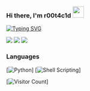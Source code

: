 ###  Hi there, I'm r00t4c1d <img width="30" src="https://camo.githubusercontent.com/e8e7b06ecf583bc040eb60e44eb5b8e0ecc5421320a92929ce21522dbc34c891/68747470733a2f2f6d656469612e67697068792e636f6d2f6d656469612f6876524a434c467a6361737252346961377a2f67697068792e676966">

[![Typing SVG](https://readme-typing-svg.herokuapp.com?font=Goldman&pause=900&color=18F700&center=true&width=435&lines=I'm+Rishi;Cyber+Security+Enthusiast;Self-Taught+Cybersec+Student;Red+Teamer)](https://git.io/typing-svg)

[![](https://img.shields.io/badge/-🌈%20Website-FFF)](https://?ref=github)
[![](https://img.shields.io/badge/-Discord-FFF?&logo=Discord)](https://discord.gg/r00t_4c1d)
[![](https://img.shields.io/badge/-Telegram-FFF?&logo=Telegram)](https://t.me/r00t4c1d)

### Languages

[![Python](https://img.shields.io/badge/-Python-000?&logo=Python)]
[![Shell Scripting](https://img.shields.io/badge/-Shell_Scripting-000?&logo=linux)]

[![Visitor Count](https://profile-counter.glitch.me/r00t-4c1d/count.svg)]

